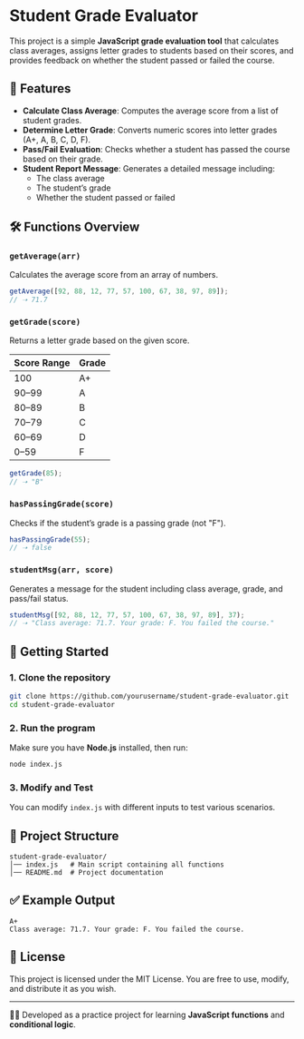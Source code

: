 # Student Grade Evaluator

This project is a simple **JavaScript grade evaluation tool** that calculates class averages, assigns letter grades to students based on their scores, and provides feedback on whether the student passed or failed the course.

## 📌 Features

- **Calculate Class Average**: Computes the average score from a list of student grades.
- **Determine Letter Grade**: Converts numeric scores into letter grades (A+, A, B, C, D, F).
- **Pass/Fail Evaluation**: Checks whether a student has passed the course based on their grade.
- **Student Report Message**: Generates a detailed message including:
  - The class average
  - The student’s grade
  - Whether the student passed or failed

## 🛠️ Functions Overview

### `getAverage(arr)`
Calculates the average score from an array of numbers.

```js
getAverage([92, 88, 12, 77, 57, 100, 67, 38, 97, 89]); 
// ➝ 71.7
```

### `getGrade(score)`
Returns a letter grade based on the given score.

| Score Range | Grade |
|-------------|-------|
| 100         | A+    |
| 90–99       | A     |
| 80–89       | B     |
| 70–79       | C     |
| 60–69       | D     |
| 0–59        | F     |

```js
getGrade(85); 
// ➝ "B"
```

### `hasPassingGrade(score)`
Checks if the student’s grade is a passing grade (not "F").

```js
hasPassingGrade(55); 
// ➝ false
```

### `studentMsg(arr, score)`
Generates a message for the student including class average, grade, and pass/fail status.

```js
studentMsg([92, 88, 12, 77, 57, 100, 67, 38, 97, 89], 37);
// ➝ "Class average: 71.7. Your grade: F. You failed the course."
```

## 🚀 Getting Started

### 1. Clone the repository
```bash
git clone https://github.com/yourusername/student-grade-evaluator.git
cd student-grade-evaluator
```

### 2. Run the program
Make sure you have **Node.js** installed, then run:

```bash
node index.js
```

### 3. Modify and Test
You can modify `index.js` with different inputs to test various scenarios.

## 📂 Project Structure

```
student-grade-evaluator/
│── index.js   # Main script containing all functions
│── README.md  # Project documentation
```

## ✅ Example Output

```
A+
Class average: 71.7. Your grade: F. You failed the course.
```

## 📜 License

This project is licensed under the MIT License. You are free to use, modify, and distribute it as you wish.

---
👨‍💻 Developed as a practice project for learning **JavaScript functions** and **conditional logic**.
